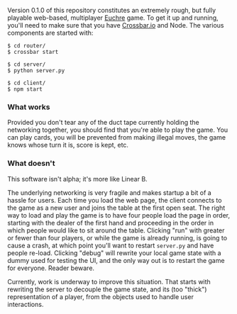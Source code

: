 Version 0.1.0 of this repository constitutes an extremely rough, but fully
playable web-based, multiplayer [Euchre](https://en.wikipedia.org/wiki/Euchre)
game. To get it up and running, you'll need to make sure that you
have [Crossbar.io](http://crossbar.io/) and Node. The various components are started with:

    $ cd router/
    $ crossbar start
    
    $ cd server/
    $ python server.py
    
    $ cd client/
    $ npm start
    
### What works ###

Provided you don't tear any of the duct tape currently holding the networking
together, you should find that you're able to play the game. You can play cards,
you will be prevented from making illegal moves, the game knows whose turn it
is, score is kept, etc.

### What doesn't ###

This software isn't alpha; it's more like Linear B.
    
The underlying networking is very fragile and makes startup a bit of a hassle
for users. Each time you load the web page, the client connects to the game as a
new user and joins the table at the first open seat. The right way to load and
play the game is to have four people load the page in order, starting with the
dealer of the first hand and proceeding in the order in which people would like
to sit around the table. Clicking "run" with greater or fewer than four players,
or while the game is already running, is going to cause a crash, at which point
you'll want to restart `server.py` and have people re-load. Clicking "debug"
will rewrite your local game state with a dummy used for testing the UI, and the
only way out is to restart the game for everyone. Reader beware.

Currently, work is underway to improve this situation. That starts with
rewriting the server to decouple the game state, and its (too "thick")
representation of a player, from the objects used to handle user interactions.
